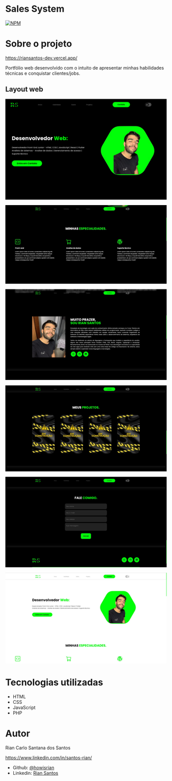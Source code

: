 # Sales System
[![NPM](https://img.shields.io/npm/l/react)](https://github.com/howisrian/Portfolio/blob/main/LICENSE) 

# Sobre o projeto

https://riansantos-dev.vercel.app/


Portfólio web desenvolvido com o intuito de apresentar minhas habilidades técnicas e conquistar clientes/jobs.



## Layout web

![Inicio section](./.github/inicio.png)

![Habilidades section](./.github/habilidades.jpeg)

![Sobre section](./.github/sobre.jpeg)

![Projetos section](./.github/projetos.jpeg)

![Contato section](./.github/contato.jpeg)

![Modo claro section](./.github/claro.jpeg)


# Tecnologias utilizadas
- HTML
- CSS
- JavaScript
- PHP

# Autor

Rian Carlo Santana dos Santos

https://www.linkedin.com/in/santos-rian/

- Github: [@howisrian](https://www.github.com/howisrian)
- Linkedin: [Rian Santos](https://www.linkedin.com/in/santos-rian/)
